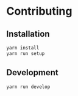 # Contributing

## Installation

```bash
yarn install
yarn run setup
```

## Development

```bash
yarn run develop
```
